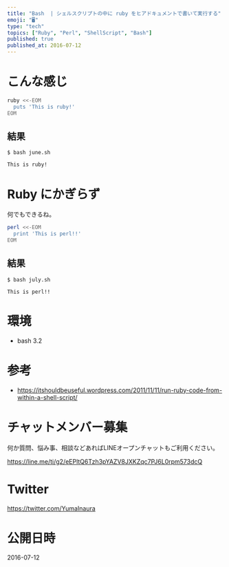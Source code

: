 ```yaml
---
title: "Bash  | シェルスクリプトの中に ruby をヒアドキュメントで書いて実行する"
emoji: "🖥"
type: "tech"
topics: ["Ruby", "Perl", "ShellScript", "Bash"]
published: true
published_at: 2016-07-12
---
```


# こんな感じ

```:june.sh
ruby <<-EOM
  puts 'This is ruby!' 
EOM
```

## 結果

```
$ bash june.sh

This is ruby!
```

# Ruby にかぎらず

何でもできるね。

```:july.sh
perl <<-EOM
  print 'This is perl!!' 
EOM
```

## 結果

```
$ bash july.sh

This is perl!!
```

# 環境

- bash 3.2

# 参考

- https://itshouldbeuseful.wordpress.com/2011/11/11/run-ruby-code-from-within-a-shell-script/








<!-- Update From Qiita API -->

# チャットメンバー募集


何か質問、悩み事、相談などあればLINEオープンチャットもご利用ください。

https://line.me/ti/g2/eEPltQ6Tzh3pYAZV8JXKZqc7PJ6L0rpm573dcQ





# Twitter


https://twitter.com/YumaInaura


<!-- Update From Qiita API -->



# 公開日時

2016-07-12
